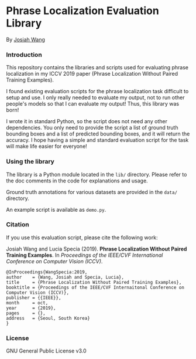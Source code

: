 # Phrase Localization Evaluation Library 

By [Josiah Wang](http://www.josiahwang.com)


### Introduction

This repository contains the libraries and scripts used for evaluating phrase localization in my ICCV 2019 paper (Phrase Localization Without Paired Training Examples).

I found existing evaluation scripts for the phrase localization task difficult to setup and use. I only really needed to evaluate my output, not to run other people's models so that I can evaluate my output! Thus, this library was born! 

I wrote it in standard Python, so the script does not need any other dependencies. You only need to provide the script a list of ground truth bounding boxes and a list of predicted bounding boxes, and it will return the accuracy. I hope having a simple and standard evaluation script for the task will make life easier for everyone!


### Using the library

The library is a Python module located in the ``lib/`` directory. Please refer to the doc comments in the code for explanations and usage.

Ground truth annotations for various datasets are provided in the ``data/`` directory.

An example script is available as ``demo.py``.
 

### Citation

If you use this evaluation script, please cite the following work:

Josiah Wang and Lucia Specia (2019). **Phrase Localization Without Paired Training Examples**. In *Proceedings of the IEEE/CVF International Conference on Computer Vision (ICCV)*.

	@InProceedings{WangSpecia:2019,
	author    = {Wang, Josiah and Specia, Lucia},
	title     = {Phrase Localization Without Paired Training Examples},
	booktitle = {Proceedings of the IEEE/CVF Internaitonal Conference on Computer Vision (ICCV)},
	publisher = {{IEEE}},
	month     = oct,
	year      = {2019},
	pages     = {},  
	address   = {Seoul, South Korea}
	}


### License

GNU General Public License v3.0


